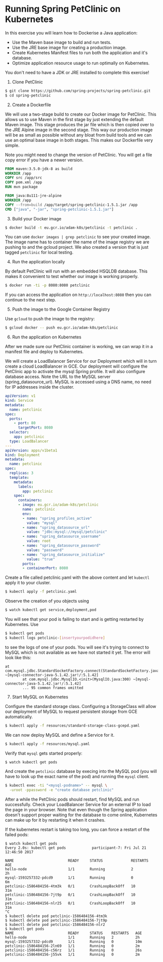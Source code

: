 # Running Spring PetClinic on Kubernetes

In this exercise you will learn how to Dockerise a Java application:
- Use the Maven base image to build and run tests.
- Use the JRE base image for creating a production image.
- Create Kubernetes Manifest files to run both the application and it's database.
- Optimize application resource usage to run optimally on Kubernetes.

You don't need to have a JDK or JRE installed to complete this exercise!

1. Clone PetClinic

```bash
$ git clone https://github.com/spring-projects/spring-petclinic.git
$ cd spring-petclinic
```

2. Create a Dockerfile

We will use a two-stage build to create our Docker image for PetClinic. This allows us to use Maven in the first stage
by just extending the default Maven image. This stage produces the jar file which is then copied over to the JRE Alpine
image in the second stage. This way our production image will be as small as possible without any bloat from build tools
and we can use an optimal base image in both stages. This makes our Dockerfile very simple.

Note you might need to change the version of PetClinic. You will get a file copy error if you have a newer version.

```dockerfile
FROM maven:3.5.0-jdk-8 as build
WORKDIR /app
COPY src /app/src
COPY pom.xml /app
RUN mvn package

FROM java:8u111-jre-alpine
WORKDIR /app
COPY --from=build /app/target/spring-petclinic-1.5.1.jar /app
CMD ["java", "-jar", "spring-petclinic-1.5.1.jar"]
```

3. Build your Docker image

```bash
$ docker build -t eu.gcr.io/adam-k8s/petclinic -t petclinic .
```

You can use `docker images | grep petclinic` to see your created image. The image name has to container the name
of the image registry we are pushing to and the gcloud project. We also created a version that is just tagged
`petclinic` for local testing.

4. Run the application locally 
 
By default PetClinic will run with an embedded HSQLDB database. This makes it convenient to test whether our
image is working properly.

```bash
$ docker run -ti -p 8080:8080 petclinic
```

If you can access the application on `http://localhost:8080` then you can continue to the next step.

5. Push the image to the Google Container Registry

Use `gcloud` to push the image to the registry:

```bash
$ gcloud docker -- push eu.gcr.io/adam-k8s/petclinic
```

6. Run the application on Kubernetes

After we made sure our PetClinic container is working, we can wrap it in a manifest file and deploy to Kubernetes.

We will create a LoadBalancer Service for our Deployment which will in turn create a cloud LoadBalancer in GCE. Our
deployment will configure the PetClinic app to activate the mysql Spring profile. It will also configure database
access. Note the URL to the MySQL server (spring_datasource_url). MySQL is accessed using a DNS name, no need for
IP addresses inside the cluster.
 
```yaml
apiVersion: v1
kind: Service
metadata:
  name: petclinic
spec:
  ports:
    - port: 80
      targetPort: 8080
  selector:
    app: petclinic
  type: LoadBalancer
---
apiVersion: apps/v1beta1
kind: Deployment
metadata:
  name: petclinic
spec:
  replicas: 3
  template:
    metadata:
      labels:
        app: petclinic
    spec:
      containers:
      - image: eu.gcr.io/adam-k8s/petclinic
        name: petclinic
        env:
        - name: "spring_profiles_active"
          value: "mysql"
        - name: "spring_datasource_url"
          value: "jdbc:mysql://mysql/petclinic"
        - name: "spring_datasource_username"
          value: root
        - name: "spring_datasource_password"
          value: "password"
        - name: "spring_datasource_initialize"
          value: "true"
        ports:
        - containerPort: 8080
```

Create a file called petclinic.yaml with the above content and let `kubectl` apply it to your cluster.

```bash
$ kubectl apply -f petclinic.yaml
```

Observe the creation of you objects using 
```bash
$ watch kubectl get service,deployment,pod
```
You will see that your pod is failing to start and is getting restarted by Kubernetes. Use
```bash
$ kubectl get pods
$ kubectl logs petclinic-[insertyourpodidhere]
```
to see the logs of one of your pods. You will see it's trying to connect to MySQL which is not available as we have not
started it yet. The error will look like this:

```
at com.mysql.jdbc.StandardSocketFactory.connect(StandardSocketFactory.java:188) ~[mysql-connector-java-5.1.42.jar!/:5.1.42]
        at com.mysql.jdbc.MysqlIO.<init>(MysqlIO.java:300) ~[mysql-connector-java-5.1.42.jar!/:5.1.42]
        ... 95 common frames omitted
```

7. Start MySQL on Kubernetes

Configure the standard storage class. Configuring a StorageClass will allow our deployment of MySQL to request 
persistent storage from GCE automatically.

```bash
$ kubectl apply -f resources/standard-storage-class-gcepd.yaml
```

We can now deploy MySQL and define a Service for it.

```bash
$ kubectl apply -f resources/mysql.yaml
```

Verify that `mysql` gets started properly:

```bash
$ watch kubectl get pods
```

And create the `petclinic` database by execing into the MySQL pod (you will have to look up the exact 
name of the pod) and running the `mysql` client. 

```bash
$ kubectl exec -ti "<mysql-podname>" -- mysql \
  -uroot -ppassword -e "create database petclinic"
```

After a while the PetClinic pods should restart, find MySQL and run successfully. Check your LoadBalancer Service
for an external IP to load the page in your browser. Note that even though the Spring application doesn't support
proper waiting for the database to come online, Kubernetes can make up for it by restarting it when it crashes.

If the kubernetes restart is taking too long, you can force a restart of the failed pods:
```
$ watch kubectl get pods
Every 2.0s: kubectl get pods            participant-7: Fri Jul 21 12:46:50 2017

NAME                         READY     STATUS             RESTARTS   AGE
hello-node                   1/1       Running            2          2h
mysql-1593257332-pdcd9       1/1       Running            0          6m
petclinic-1586484156-4tm3k   0/1       CrashLoopBackOff   10         31m
petclinic-1586484156-7jt9p   0/1       CrashLoopBackOff   10         31m
petclinic-1586484156-nlr25   0/1       CrashLoopBackOff   10         31m
^C
$ kubectl delete pod petclinic-1586484156-4tm3k
$ kubectl delete pod petclinic-1586484156-7jt9p
$ kubectl delete pod petclinic-1586484156-nlr2
$ kubectl get pods
NAME                         READY     STATUS    RESTARTS   AGE
hello-node                   1/1       Running   2          2h
mysql-1593257332-pdcd9       1/1       Running   0          10m
petclinic-1586484156-2ln69   1/1       Running   0          2m
petclinic-1586484156-c56rz   1/1       Running   0          26s
petclinic-1586484156-j55vk   1/1       Running   0          2m
```
